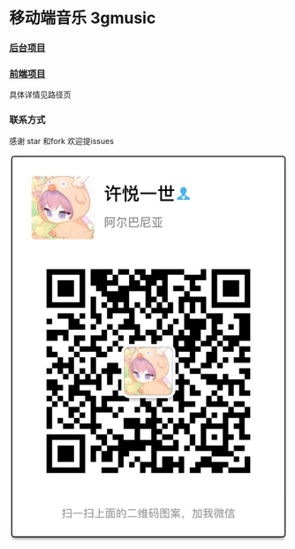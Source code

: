 # 移动端音乐 3gmusic
### [后台项目](https://github.com/xshthebat/3g-music/tree/master/appmusic)
### [前端项目](https://github.com/xshthebat/3g-music/tree/master/music)
具体详情见路径页

### 联系方式 
感谢 star 和fork 欢迎提issues

![image](https://github.com/xshthebat/gitimg/blob/master/weixin.jpg)
